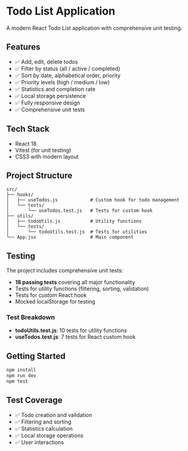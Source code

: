 # Todo List Application

A modern React Todo List application with comprehensive unit testing.

## Features

* ✅ Add, edit, delete todos
* ✅ Filter by status (all / active / completed)
* ✅ Sort by date, alphabetical order, priority
* ✅ Priority levels (high / medium / low)
* ✅ Statistics and completion rate
* ✅ Local storage persistence
* ✅ Fully responsive design
* ✅ Comprehensive unit tests

## Tech Stack

* React 18
* Vitest (for unit testing)
* CSS3 with modern layout

## Project Structure

```
src/
├── hooks/
│   ├── useTodos.js            # Custom hook for todo management
│   └── tests/
│       └── useTodos.test.js   # Tests for custom hook
├── utils/
│   ├── todoUtils.js           # Utility functions
│   └── tests/
│       └── todoUtils.test.js  # Tests for utilities
└── App.jsx                    # Main component
```

## Testing

The project includes comprehensive unit tests:

* **18 passing tests** covering all major functionality
* Tests for utility functions (filtering, sorting, validation)
* Tests for custom React hook
* Mocked localStorage for testing

### Test Breakdown

* **todoUtils.test.js**: 10 tests for utility functions
* **useTodos.test.js**: 7 tests for React custom hook

## Getting Started

```bash
npm install
npm run dev
npm test
```

## Test Coverage

* ✅ Todo creation and validation
* ✅ Filtering and sorting
* ✅ Statistics calculation
* ✅ Local storage operations
* ✅ User interactions
